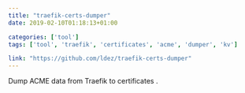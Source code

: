 ```yaml
---
title: "traefik-certs-dumper"
date: 2019-02-10T01:18:13+01:00

categories: ['tool']
tags: ['tool', 'traefik', 'certificates', 'acme', 'dumper', 'kv']

link: "https://github.com/ldez/traefik-certs-dumper"
---
```

Dump ACME data from Traefik to certificates .

<!--more-->
